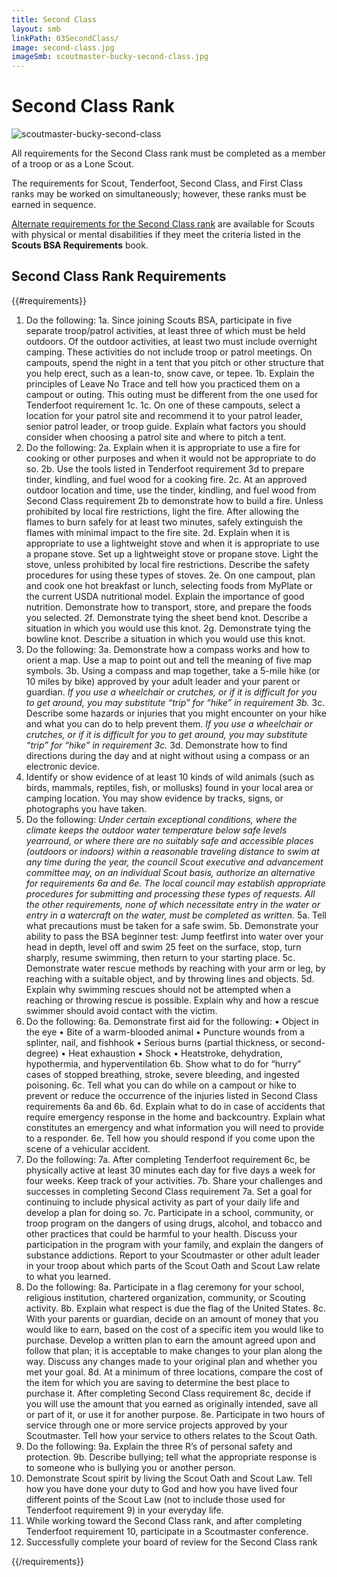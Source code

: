 ```yaml
---
title: Second Class
layout: smb
linkPath: 03SecondClass/
image: second-class.jpg
imageSmb: scoutmaster-bucky-second-class.jpg
---
```


# Second Class Rank

<div class="D(f) Fxd(c)--s">

<div class="Ta(c) Pt(1em)--s">

![scoutmaster-bucky-second-class]({{imageSmb}})</div>

<div>

All requirements for the Second Class rank must be completed as a member of a troop or as a Lone Scout.

The requirements for Scout, Tenderfoot, Second Class, and First Class ranks may be worked on simultaneously; however, these ranks must be earned in sequence.

[Alternate requirements for the Second Class rank](Alternate-Requirements/) are available for Scouts with physical or mental disabilities if they meet the criteria listed in the **Scouts BSA Requirements** book.

</div></div>

## Second Class Rank Requirements

{{#requirements}}
1. Do the following:
    1a. Since joining Scouts BSA, participate in five separate troop/patrol activities, at least three of which must be held outdoors. Of the outdoor activities, at least two must include overnight camping. These activities do not include troop or patrol meetings. On campouts, spend the night in a tent that you pitch or other structure that you help erect, such as a lean-to, snow cave, or tepee.
    1b. Explain the principles of Leave No Trace and tell how you practiced them on a campout or outing. This outing must be different from the one used for Tenderfoot requirement 1c.
    1c. On one of these campouts, select a location for your patrol site and recommend it to your patrol leader, senior patrol leader, or troop guide. Explain what factors you should consider when choosing a patrol site and where to pitch a tent.
2. Do the following:
    2a. Explain when it is appropriate to use a fire for cooking or other purposes and when it would not be appropriate to do so.
    2b. Use the tools listed in Tenderfoot requirement 3d to prepare tinder, kindling, and fuel wood for a cooking fire.
    2c. At an approved outdoor location and time, use the tinder, kindling, and fuel wood from Second Class requirement 2b to demonstrate how to build a fire. Unless prohibited by local fire restrictions, light the fire. After allowing the flames to burn safely for at least two minutes, safely extinguish the flames with minimal impact to the fire site.
    2d. Explain when it is appropriate to use a lightweight stove and when it is appropriate to use a propane stove. Set up a lightweight stove or propane stove. Light the stove, unless prohibited by local fire restrictions. Describe the safety procedures for using these types of stoves.
    2e. On one campout, plan and cook one hot breakfast or lunch, selecting foods from MyPlate or the current USDA nutritional model. Explain the importance of good nutrition. Demonstrate how to transport, store, and prepare the foods you selected.
    2f. Demonstrate tying the sheet bend knot. Describe a situation in which you would use this knot.
    2g. Demonstrate tying the bowline knot. Describe a situation in which you would use this knot.
3. Do the following:
    3a. Demonstrate how a compass works and how to orient a map. Use a map to point out and tell the meaning of five map symbols.
    3b. Using a compass and map together, take a 5-mile hike (or 10 miles by bike) approved by your adult leader and your parent or guardian. *If you use a wheelchair or crutches, or if it is difficult for you to get around, you may substitute “trip” for “hike” in requirement 3b.*
    3c. Describe some hazards or injuries that you might encounter on your hike and what you can do to help prevent them. *If you use a wheelchair or crutches, or if it is difficult for you to get around, you may substitute “trip” for “hike” in requirement 3c.*
    3d. Demonstrate how to find directions during the day and at night without using a compass or an electronic device.
4. Identify or show evidence of at least 10 kinds of wild animals (such as birds, mammals, reptiles, fish, or mollusks) found in your local area or camping location. You may show evidence by tracks, signs, or photographs you have taken.
5. Do the following:
*Under certain exceptional conditions, where the climate keeps the outdoor water temperature below safe levels yearround, or where there are no suitably safe and accessible places (outdoors or indoors) within a reasonable traveling distance to swim at any time during the year, the council Scout executive and advancement committee may, on an individual Scout basis, authorize an alternative for requirements 6a and 6e. The local council may establish appropriate procedures for submitting and processing these types of requests. All the other requirements, none of which necessitate entry in the water or entry in a watercraft on the water, must be completed as written.*
    5a. Tell what precautions must be taken for a safe swim.
    5b. Demonstrate your ability to pass the BSA beginner test: Jump feetfirst into water over your head in depth, level off and swim 25 feet on the surface, stop, turn sharply, resume swimming, then return to your starting place.
    5c. Demonstrate water rescue methods by reaching with your arm or leg, by reaching with a suitable object, and by throwing lines and objects.
    5d. Explain why swimming rescues should not be attempted when a reaching or throwing rescue is possible. Explain why and how a rescue swimmer should avoid contact with the victim.
6. Do the following:
    6a. Demonstrate first aid for the following:
        • Object in the eye
        • Bite of a warm-blooded animal
        • Puncture wounds from a splinter, nail, and fishhook
        • Serious burns (partial thickness, or second-degree)
        • Heat exhaustion
        • Shock
        •  Heatstroke, dehydration, hypothermia, and hyperventilation
    6b. Show what to do for “hurry” cases of stopped breathing, stroke, severe bleeding, and ingested poisoning.
    6c. Tell what you can do while on a campout or hike to prevent or reduce the occurrence of the injuries listed in Second Class requirements 6a and 6b.
    6d.  Explain what to do in case of accidents that require emergency response in the home and backcountry. Explain what constitutes an emergency and what information you will need to provide to a responder.
    6e. Tell how you should respond if you come upon the scene of a vehicular accident.
7. Do the following:
    7a. After completing Tenderfoot requirement 6c, be physically active at least 30 minutes each day for five days a week for four weeks. Keep track of your activities.
    7b. Share your challenges and successes in completing Second Class requirement 7a. Set a goal for continuing to include physical activity as part of your daily life and develop a plan for doing so.
    7c. Participate in a school, community, or troop program on the dangers of using drugs, alcohol, and tobacco and other practices that could be harmful to your health. Discuss your participation in the program with your family, and explain the dangers of substance addictions. Report to your Scoutmaster or other adult leader in your troop about which parts of the Scout Oath and Scout Law relate to what you learned.
8. Do the following:
    8a. Participate in a flag ceremony for your school, religious institution, chartered organization, community, or Scouting activity.
    8b. Explain what respect is due the flag of the United States.
    8c. With your parents or guardian, decide on an amount of money that you would like to earn, based on the cost of a specific item you would like to purchase. Develop a written plan to earn the amount agreed upon and follow that plan; it is acceptable to make changes to your plan along the way. Discuss any changes made to your original plan and whether you met your goal.
    8d. At a minimum of three locations, compare the cost of the item for which you are saving to determine the best place to purchase it. After completing Second Class requirement 8c, decide if you will use the amount that you earned as originally intended, save all or part of it, or use it for another purpose.
    8e. Participate in two hours of service through one or more service projects approved by your Scoutmaster. Tell how your service to others relates to the Scout Oath.
9. Do the following:
    9a. Explain the three R’s of personal safety and protection.
    9b. Describe bullying; tell what the appropriate response is to someone who is bullying you or another person.
10. Demonstrate Scout spirit by living the Scout Oath and Scout Law. Tell how you have done your duty to God and how you have lived four different points of the Scout Law (not to include those used for Tenderfoot requirement 9) in your everyday life.
11. While working toward the Second Class rank, and after completing Tenderfoot requirement 10, participate in a Scoutmaster conference.
12. Successfully complete your board of review for the Second Class rank

{{/requirements}}
